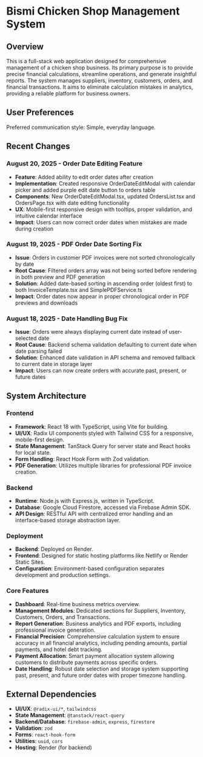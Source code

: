 # Bismi Chicken Shop Management System

## Overview
This is a full-stack web application designed for comprehensive management of a chicken shop business. Its primary purpose is to provide precise financial calculations, streamline operations, and generate insightful reports. The system manages suppliers, inventory, customers, orders, and financial transactions. It aims to eliminate calculation mistakes in analytics, providing a reliable platform for business owners.

## User Preferences
Preferred communication style: Simple, everyday language.

## Recent Changes
### August 20, 2025 - Order Date Editing Feature
- **Feature**: Added ability to edit order dates after creation
- **Implementation**: Created responsive OrderDateEditModal with calendar picker and added purple edit date button to orders table
- **Components**: New OrderDateEditModal.tsx, updated OrdersList.tsx and OrdersPage.tsx with date editing functionality
- **UX**: Mobile-first responsive design with tooltips, proper validation, and intuitive calendar interface
- **Impact**: Users can now correct order dates when mistakes are made during creation

### August 19, 2025 - PDF Order Date Sorting Fix
- **Issue**: Orders in customer PDF invoices were not sorted chronologically by date
- **Root Cause**: Filtered orders array was not being sorted before rendering in both preview and PDF generation
- **Solution**: Added date-based sorting in ascending order (oldest first) to both InvoiceTemplate.tsx and SimplePDFService.ts
- **Impact**: Order dates now appear in proper chronological order in PDF previews and downloads

### August 18, 2025 - Date Handling Bug Fix
- **Issue**: Orders were always displaying current date instead of user-selected date
- **Root Cause**: Backend schema validation defaulting to current date when date parsing failed
- **Solution**: Enhanced date validation in API schema and removed fallback to current date in storage layer
- **Impact**: Users can now create orders with accurate past, present, or future dates

## System Architecture
### Frontend
- **Framework**: React 18 with TypeScript, using Vite for building.
- **UI/UX**: Radix UI components styled with Tailwind CSS for a responsive, mobile-first design.
- **State Management**: TanStack Query for server state and React hooks for local state.
- **Form Handling**: React Hook Form with Zod validation.
- **PDF Generation**: Utilizes multiple libraries for professional PDF invoice creation.

### Backend
- **Runtime**: Node.js with Express.js, written in TypeScript.
- **Database**: Google Cloud Firestore, accessed via Firebase Admin SDK.
- **API Design**: RESTful API with centralized error handling and an interface-based storage abstraction layer.

### Deployment
- **Backend**: Deployed on Render.
- **Frontend**: Designed for static hosting platforms like Netlify or Render Static Sites.
- **Configuration**: Environment-based configuration separates development and production settings.

### Core Features
- **Dashboard**: Real-time business metrics overview.
- **Management Modules**: Dedicated sections for Suppliers, Inventory, Customers, Orders, and Transactions.
- **Report Generation**: Business analytics and PDF exports, including professional invoice generation.
- **Financial Precision**: Comprehensive calculation system to ensure accuracy in all financial analytics, including pending amounts, partial payments, and hotel debt tracking.
- **Payment Allocation**: Smart payment allocation system allowing customers to distribute payments across specific orders.
- **Date Handling**: Robust date selection and storage system supporting past, present, and future order dates with proper timezone handling.

## External Dependencies
- **UI/UX**: `@radix-ui/*`, `tailwindcss`
- **State Management**: `@tanstack/react-query`
- **Backend/Database**: `firebase-admin`, `express`, `firestore`
- **Validation**: `zod`
- **Forms**: `react-hook-form`
- **Utilities**: `uuid`, `cors`
- **Hosting**: Render (for backend)